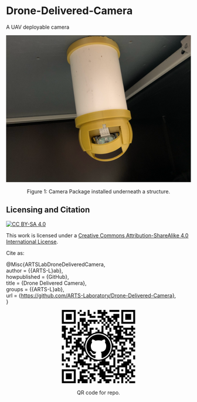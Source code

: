 # Drone-Delivered-Camera
A UAV deployable camera 


<p align="center">
<img src="media/camera_under_desk.png" alt="drawing" width="600"/>
</p>
<p align="center">
Figure 1: Camera Package installed underneath a structure.
</p>


## Licensing and Citation

[![CC BY-SA 4.0][cc-by-sa-shield]][cc-by-sa]

This work is licensed under a
[Creative Commons Attribution-ShareAlike 4.0 International License][cc-by-sa].

[cc-by-sa]: http://creativecommons.org/licenses/by-sa/4.0/
[cc-by-sa-image]: https://licensebuttons.net/l/by-sa/4.0/88x31.png
[cc-by-sa-shield]: https://img.shields.io/badge/License-CC%20BY--SA%204.0-lightgrey.svg


Cite as:

@Misc{ARTSLabDroneDeliveredCamera,     
  author = {{ARTS-L}ab},  
  howpublished = {GitHub},    
  title  = {Drone Delivered Camera},    
  groups = {{ARTS-L}ab},    
  url    = {https://github.com/ARTS-Laboratory/Drone-Delivered-Camera},   
}




<p align="center">
<img src="media/QR-code.png" alt="drawing" width="200"/>
</p>
<p align="center">
QR code for repo.
</p>



























